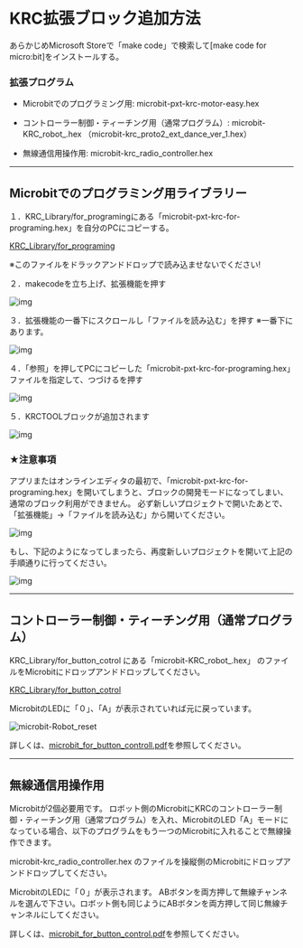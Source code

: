 # KRC拡張ブロック追加方法

あらかじめMicrosoft Storeで「make code」で検索して[make code for micro:bit]をインストールする。

### 拡張プログラム

- Microbitでのプログラミング用: 
    microbit-pxt-krc-motor-easy.hex

- コントローラー制御・ティーチング用（通常プログラム）: 
microbit-KRC_robot_.hex
（microbit-krc_proto2_ext_dance_ver_1.hex）

- 無線通信用操作用: 
microbit-krc_radio_controller.hex

---

## Microbitでのプログラミング用ライブラリー

１．KRC_Library/for_programingにある「microbit-pxt-krc-for-programing.hex」を自分のPCにコピーする。

[KRC_Library/for_programing](./KRC_Library/for_programing/)

※このファイルをドラックアンドドロップで読み込ませないでください!


２．makecodeを立ち上げ、拡張機能を押す

![img](./fig/KRC_setup01.png)


３．拡張機能の一番下にスクロールし「ファイルを読み込む」を押す
※一番下にあります。

![img](./fig/KRC_setup02.png)

４．「参照」を押してPCにコピーした「microbit-pxt-krc-for-programing.hex」ファイルを指定して、つづけるを押す

![img](./fig/KRC_setup03.png)


５．KRCTOOLブロックが追加されます

![img](./fig/KRC_setup04.png)

### ★注意事項

アプリまたはオンラインエディタの最初で、「microbit-pxt-krc-for-programing.hex」を開いてしまうと、ブロックの開発モードになってしまい、通常のブロック利用ができません。
必ず新しいプロジェクトで開いたあとで、「拡張機能」→「ファイルを読み込む」から開いてください。

![img](./fig/KRC_setup_NG.png)

もし、下記のようになってしまったら、再度新しいプロジェクトを開いて上記の手順通りに行ってください。

![img](./fig/KRC_setup_NG_JS.png)

---

## コントローラー制御・ティーチング用（通常プログラム）

KRC_Library/for_button_cotrol にある「microbit-KRC_robot_.hex」
のファイルをMicrobitにドロップアンドドロップしてください。

[KRC_Library/for_button_cotrol](./KRC_Library/for_button_control/)

MicrobitのLEDに「０」、「A」が表示されていれば元に戻っています。

![microbit-Robot_reset](./fig/reset.png)

詳しくは、[microbit_for_button_controll.pdf](./KRC_library/microbit_for_button_controll.pdf)を参照してください。

---

## 無線通信用操作用

Microbitが2個必要用です。
ロボット側のMicrobitにKRCのコントローラー制御・ティーチング用（通常プログラム）を入れ、MicrobitのLED「A」モードになっている場合、以下のプログラムをもう一つのMicrobitに入れることで無線操作できます。

microbit-krc_radio_controller.hex
のファイルを操縦側のMicrobitにドロップアンドドロップしてください。

MicrobitのLEDに「０」が表示されます。
ABボタンを両方押して無線チャンネルを選んで下さい。ロボット側も同じようにABボタンを両方押して同じ無線チャンネルにしてください。

詳しくは、[microbit_for_button_control.pdf](./KRC_library/microbit_for_button_control.pdf)を参照してください。



